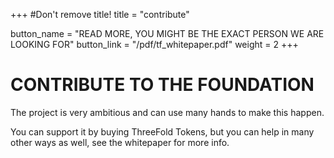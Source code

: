 +++
#Don't remove title!
title = "contribute"

button_name = "READ MORE, YOU MIGHT BE THE EXACT PERSON WE ARE LOOKING FOR"
button_link = "/pdf/tf_whitepaper.pdf"
weight = 2
+++
# CONTRIBUTE TO THE FOUNDATION 

The project is very ambitious and can use many hands to make this happen.

You can support it by buying ThreeFold Tokens, but you can help in many other ways as well, see the whitepaper for more info.
